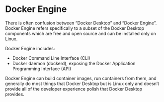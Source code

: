 # Docker Engine

There is often confusion between “Docker Desktop” and “Docker Engine”. Docker Engine refers specifically to a subset of the Docker Desktop components which are free and open source and can be installed only on Linux.

Docker Engine includes:

- Docker Command Line Interface (CLI)
- Docker daemon (dockerd), exposing the Docker Application Programming Interface (API)

Docker Engine can build container images, run containers from them, and generally do most things that Docker Desktop but is Linux only and doesn’t provide all of the developer experience polish that Docker Desktop provides.
